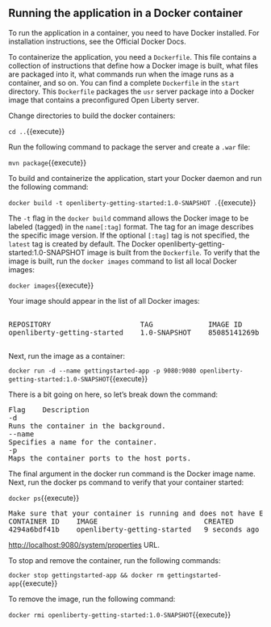 ## Running the application in a Docker container

To run the application in a container, you need to have Docker installed. For installation instructions, see the Official Docker Docs.

To containerize the application, you need a `Dockerfile`. This file contains a collection of instructions that define how a Docker image is built, what files are packaged into it, what commands run when the image runs as a container, and so on. You can find a complete `Dockerfile` in the `start` directory. This `Dockerfile` packages the `usr` server package into a Docker image that contains a preconfigured Open Liberty server.


Change directories to build the docker containers:

`cd ..`{{execute}}

Run the following command to package the server and create a `.war` file:

`mvn package`{{execute}}

To build and containerize the application, start your Docker daemon and run the following command:

`docker build -t openliberty-getting-started:1.0-SNAPSHOT .`{{execute}}

The `-t` flag in the `docker build` command allows the Docker image to be labeled (tagged) in the `name[:tag]` format. The tag for an image describes the specific image version. If the optional `[:tag]` tag is not specified, the `latest` tag is created by default. The Docker openliberty-getting-started:1.0-SNAPSHOT image is built from the `Dockerfile`. To verify that the image is built, run the `docker images` command to list all local Docker images:

`docker images`{{execute}}

Your image should appear in the list of all Docker images:

<pre>

REPOSITORY                     TAG             IMAGE ID        CREATED         SIZE
openliberty-getting-started    1.0-SNAPSHOT    85085141269b    21 hours ago    487MB

</pre>

Next, run the image as a container:

`docker run -d --name gettingstarted-app -p 9080:9080 openliberty-getting-started:1.0-SNAPSHOT`{{execute}}

There is a bit going on here, so let’s break down the command:

<pre>
Flag	Description
-d
Runs the container in the background.
--name
Specifies a name for the container.
-p
Maps the container ports to the host ports.
</pre>


The final argument in the docker run command is the Docker image name.
Next, run the docker ps command to verify that your container started:

`docker ps`{{execute}}

<pre>
Make sure that your container is running and does not have Exited as its status:
CONTAINER ID    IMAGE                         CREATED          STATUS           NAMES
4294a6bdf41b    openliberty-getting-started   9 seconds ago    Up 11 seconds    gettingstarted-app
</pre>

<a href="https://[[HOST_SUBDOMAIN]]-9080-[[KATACODA_HOST]].environments.katacoda.com/system/properties">http://localhost:9080/system/properties</a>  URL.

To stop and remove the container, run the following commands:

`docker stop gettingstarted-app && docker rm gettingstarted-app`{{execute}}

To remove the image, run the following command:

`docker rmi openliberty-getting-started:1.0-SNAPSHOT`{{execute}}
